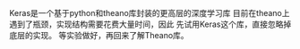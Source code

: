 Keras是一个基于python和theano库封装的更高层的深度学习库
目前在theano上遇到了瓶颈，实现结构需要花费大量时间，因此
先试用Keras这个库，直接忽略掉底层的实现。
等实验做好，再回来了解Theano库。
